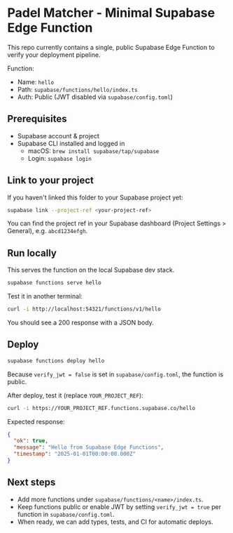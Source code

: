 # Padel Matcher - Minimal Supabase Edge Function

This repo currently contains a single, public Supabase Edge Function to verify your deployment pipeline.

Function:
- Name: `hello`
- Path: `supabase/functions/hello/index.ts`
- Auth: Public (JWT disabled via `supabase/config.toml`)

## Prerequisites
- Supabase account & project
- Supabase CLI installed and logged in
  - macOS: `brew install supabase/tap/supabase`
  - Login: `supabase login`

## Link to your project
If you haven't linked this folder to your Supabase project yet:

```bash
supabase link --project-ref <your-project-ref>
```

You can find the project ref in your Supabase dashboard (Project Settings > General), e.g. `abcd1234efgh`.

## Run locally
This serves the function on the local Supabase dev stack.

```bash
supabase functions serve hello
```

Test it in another terminal:

```bash
curl -i http://localhost:54321/functions/v1/hello
```

You should see a 200 response with a JSON body.

## Deploy

```bash
supabase functions deploy hello
```

Because `verify_jwt = false` is set in `supabase/config.toml`, the function is public.

After deploy, test it (replace `YOUR_PROJECT_REF`):

```bash
curl -i https://YOUR_PROJECT_REF.functions.supabase.co/hello
```

Expected response:

```json
{
  "ok": true,
  "message": "Hello from Supabase Edge Functions",
  "timestamp": "2025-01-01T00:00:00.000Z"
}
```

## Next steps
- Add more functions under `supabase/functions/<name>/index.ts`.
- Keep functions public or enable JWT by setting `verify_jwt = true` per function in `supabase/config.toml`.
- When ready, we can add types, tests, and CI for automatic deploys.

